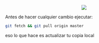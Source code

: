 <p align="center"><img src="https://laravel.com/assets/img/components/logo-laravel.svg"></p>

Antes de hacer cualquier cambio ejecutar:

```bash
git fetch && git pull origin master
```
eso lo que hace es actualizar tu copia local
